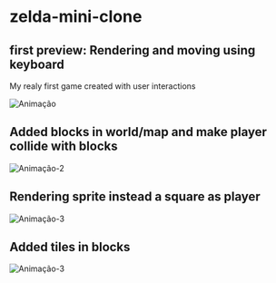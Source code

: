 # zelda-mini-clone

## first preview: Rendering and moving using keyboard

My realy first game created with user interactions

![Animação](https://github.com/gabrieldissotti/zelda-mini-clone/assets/33178519/bfcdcca4-042b-4e64-b2c0-c8543efd71eb)

## Added blocks in world/map and make player collide with blocks

![Animação-2](https://github.com/gabrieldissotti/zelda-mini-clone/assets/33178519/62bcbc09-7acd-4912-becc-fb85548214f8)

## Rendering sprite instead a square as player

![Animação-3](https://github.com/gabrieldissotti/zelda-mini-clone/assets/33178519/2723a21f-0c83-4bf2-87ee-60acb3af255b)

## Added tiles in blocks

![Animação-3](https://github.com/gabrieldissotti/zelda-mini-clone/assets/33178519/088ec717-c136-4b04-ae8f-76e08bd09689)
